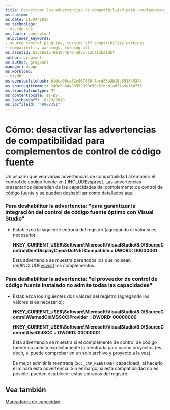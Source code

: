 ```yaml
---
title: Desactivar las advertencias de compatibilidad para complementos de Control de código fuente | Microsoft Docs
ms.custom: ''
ms.date: 11/04/2016
ms.technology:
- vs-ide-sdk
ms.topic: conceptual
helpviewer_keywords:
- source control plug-ins, turning off compatibility warnings
- compatibility warnings, turning off
ms.assetid: ba318e12-921b-4b7a-a8c2-12c712be1dbf
author: gregvanl
ms.author: gregvanl
manager: douge
ms.workload:
- vssdk
ms.openlocfilehash: b1dca06ca82e467080f4bcd88a3b10c691345344
ms.sourcegitcommit: 240c8b34e80952d00e90c52dcb1a077b9aff47f6
ms.translationtype: MT
ms.contentlocale: es-ES
ms.lasthandoff: 10/23/2018
ms.locfileid: "49888351"
---
```

# <a name="how-to-turn-off-compatibility-warnings-for-source-control-plug-ins"></a>Cómo: desactivar las advertencias de compatibilidad para complementos de control de código fuente
Un usuario que vea varias advertencias de compatibilidad al emplear el control de código fuente en [!INCLUDE[vsprvs](../code-quality/includes/vsprvs_md.md)]. Las advertencias presentarlos dependen de las capacidades del complemento de control de código fuente y se pueden deshabilitar como detallados aquí.  
  
### <a name="to-disable-the-warning-to-ensure-optimal-source-control-integration-with-visual-studio"></a>Para deshabilitar la advertencia: "para garantizar la integración del control de código fuente óptimo con Visual Studio"  
  
- Establezca la siguiente entrada del registro (agregando el valor si es necesario):  
  
   **HKEY_CURRENT_USER\Software\Microsoft\VisualStudio\8.0\SourceControl\DontDisplayCheckDotNETCompatible = DWORD: 00000001**  
  
   Esta advertencia se muestra para todos los que no sean de[!INCLUDE[vsvss](../extensibility/includes/vsvss_md.md)] los complementos.  
  
### <a name="to-disable-the-warning-the-installed-source-control-provider-does-not-support-all-the-capabilities"></a>Para deshabilitar la advertencia: "el proveedor de control de código fuente instalado no admite todas las capacidades"  
  
-   Establezca los siguientes dos valores del registro (agregando los valores si es necesario):  
  
     **HKEY_CURRENT_USER\Software\Microsoft\VisualStudio\8.0\SourceControl\WarnedOldMSSCCIProvider = DWORD: 00000000**  
  
    **HKEY_CURRENT_USER\Software\Microsoft\VisualStudio\8.0\SourceControl\UseOldSCC = DWORD: 00000001**  
  
     Esta advertencia se muestra si el complemento de control de código fuente no admita explícitamente la reentrada para varios proyectos (es decir, si puede comprobar en un solo archivo y proyecto a la vez).  
  
     Es mejor admitir la reentrada (`SCC_CAP_REENTRANT` capacidad); al hacerlo eliminará esta advertencia. Sin embargo, si esta compatibilidad no es posible, pueden establecer estas entradas del registro.  
  
## <a name="see-also"></a>Vea también  
 [Marcadores de capacidad](../extensibility/capability-flags.md)